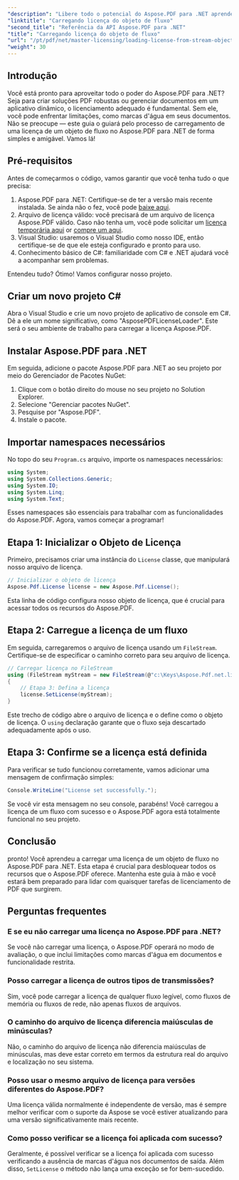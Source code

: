 ```yaml
---
"description": "Libere todo o potencial do Aspose.PDF para .NET aprendendo como carregar uma licença de um fluxo. Este guia completo fornece instruções passo a passo."
"linktitle": "Carregando licença do objeto de fluxo"
"second_title": "Referência da API Aspose.PDF para .NET"
"title": "Carregando licença do objeto de fluxo"
"url": "/pt/pdf/net/master-licensing/loading-license-from-stream-object/"
"weight": 30
---
```


## Introdução

Você está pronto para aproveitar todo o poder do Aspose.PDF para .NET? Seja para criar soluções PDF robustas ou gerenciar documentos em um aplicativo dinâmico, o licenciamento adequado é fundamental. Sem ele, você pode enfrentar limitações, como marcas d'água em seus documentos. Não se preocupe — este guia o guiará pelo processo de carregamento de uma licença de um objeto de fluxo no Aspose.PDF para .NET de forma simples e amigável. Vamos lá!

## Pré-requisitos

Antes de começarmos o código, vamos garantir que você tenha tudo o que precisa:

1. Aspose.PDF para .NET: Certifique-se de ter a versão mais recente instalada. Se ainda não o fez, você pode [baixe aqui](https://releases.aspose.com/pdf/net/).
2. Arquivo de licença válido: você precisará de um arquivo de licença Aspose.PDF válido. Caso não tenha um, você pode solicitar um [licença temporária aqui](https://purchase.aspose.com/tempouary-license/) or [compre um aqui](https://purchase.aspose.com/buy).
3. Visual Studio: usaremos o Visual Studio como nosso IDE, então certifique-se de que ele esteja configurado e pronto para uso.
4. Conhecimento básico de C#: familiaridade com C# e .NET ajudará você a acompanhar sem problemas.

Entendeu tudo? Ótimo! Vamos configurar nosso projeto.

## Criar um novo projeto C#

Abra o Visual Studio e crie um novo projeto de aplicativo de console em C#. Dê a ele um nome significativo, como "AsposePDFLicenseLoader". Este será o seu ambiente de trabalho para carregar a licença Aspose.PDF.

## Instalar Aspose.PDF para .NET

Em seguida, adicione o pacote Aspose.PDF para .NET ao seu projeto por meio do Gerenciador de Pacotes NuGet:

1. Clique com o botão direito do mouse no seu projeto no Solution Explorer.
2. Selecione "Gerenciar pacotes NuGet".
3. Pesquise por "Aspose.PDF".
4. Instale o pacote.

## Importar namespaces necessários

No topo do seu `Program.cs` arquivo, importe os namespaces necessários:

```csharp
using System;
using System.Collections.Generic;
using System.IO;
using System.Linq;
using System.Text;
```

Esses namespaces são essenciais para trabalhar com as funcionalidades do Aspose.PDF. Agora, vamos começar a programar!

## Etapa 1: Inicializar o Objeto de Licença

Primeiro, precisamos criar uma instância do `License` classe, que manipulará nosso arquivo de licença.

```csharp
// Inicializar o objeto de licença
Aspose.Pdf.License license = new Aspose.Pdf.License();
```

Esta linha de código configura nosso objeto de licença, que é crucial para acessar todos os recursos do Aspose.PDF.

## Etapa 2: Carregue a licença de um fluxo

Em seguida, carregaremos o arquivo de licença usando um `FileStream`. Certifique-se de especificar o caminho correto para seu arquivo de licença.

```csharp
// Carregar licença no FileStream
using (FileStream myStream = new FileStream(@"c:\Keys\Aspose.Pdf.net.lic", FileMode.Open))
{
    // Etapa 3: Defina a licença
    license.SetLicense(myStream);
}
```

Este trecho de código abre o arquivo de licença e o define como o objeto de licença. O `using` declaração garante que o fluxo seja descartado adequadamente após o uso.

## Etapa 3: Confirme se a licença está definida

Para verificar se tudo funcionou corretamente, vamos adicionar uma mensagem de confirmação simples:

```csharp
Console.WriteLine("License set successfully.");
```

Se você vir esta mensagem no seu console, parabéns! Você carregou a licença de um fluxo com sucesso e o Aspose.PDF agora está totalmente funcional no seu projeto.

## Conclusão

pronto! Você aprendeu a carregar uma licença de um objeto de fluxo no Aspose.PDF para .NET. Esta etapa é crucial para desbloquear todos os recursos que o Aspose.PDF oferece. Mantenha este guia à mão e você estará bem preparado para lidar com quaisquer tarefas de licenciamento de PDF que surgirem.

## Perguntas frequentes

### E se eu não carregar uma licença no Aspose.PDF para .NET?  
Se você não carregar uma licença, o Aspose.PDF operará no modo de avaliação, o que inclui limitações como marcas d'água em documentos e funcionalidade restrita.

### Posso carregar a licença de outros tipos de transmissões?  
Sim, você pode carregar a licença de qualquer fluxo legível, como fluxos de memória ou fluxos de rede, não apenas fluxos de arquivos.

### O caminho do arquivo de licença diferencia maiúsculas de minúsculas?  
Não, o caminho do arquivo de licença não diferencia maiúsculas de minúsculas, mas deve estar correto em termos da estrutura real do arquivo e localização no seu sistema.

### Posso usar o mesmo arquivo de licença para versões diferentes do Aspose.PDF?  
Uma licença válida normalmente é independente de versão, mas é sempre melhor verificar com o suporte da Aspose se você estiver atualizando para uma versão significativamente mais recente.

### Como posso verificar se a licença foi aplicada com sucesso?  
Geralmente, é possível verificar se a licença foi aplicada com sucesso verificando a ausência de marcas d'água nos documentos de saída. Além disso, `SetLicense` o método não lança uma exceção se for bem-sucedido.